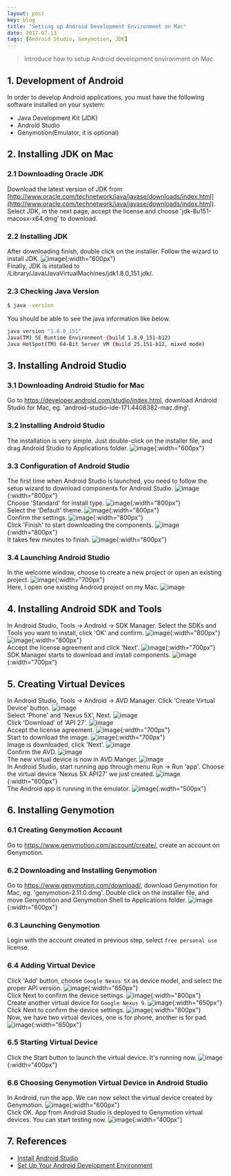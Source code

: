 ```yaml
---
layout: post
key: blog
title: "Setting up Android Development Environment on Mac"
date: 2017-07-13
tags: [Android Studio, Genymotion, JDK]
---
```


> Introduce how to setup Android development environment on Mac.

## 1. Development of Android
In order to develop Android applications, you must have the following software installed on your system:
* Java Development Kit (JDK)
* Android Studio
* Genymotion(Emulator, it is optional)

## 2. Installing JDK on Mac
### 2.1 Downloading Oracle JDK
Download the latest version of JDK from [http://www.oracle.com/technetwork/java/javase/downloads/index.html](http://www.oracle.com/technetwork/java/javase/downloads/index.html). Select JDK, in the next page, accept the license and choose 'jdk-8u151-macosx-x64.dmg' to download.
### 2.2 Installing JDK
After downloading finish, double click on the installer. Follow the wizard to install JDK.
![image](/public/posts/2017-07-13/jdkinstall.png){:width="600px"}  
Finally, JDK is installed to /Library/Java/JavaVirtualMachines/jdk1.8.0_151.jdk/.
### 2.3 Checking Java Version
```sh
$ java -version
```
You should be able to see the java information like below.
```sh
java version "1.8.0_151"
Java(TM) SE Runtime Environment (build 1.8.0_151-b12)
Java HotSpot(TM) 64-Bit Server VM (build 25.151-b12, mixed mode)
```

## 3. Installing Android Studio
### 3.1 Downloading Android Studio for Mac
Go to https://developer.android.com/studio/index.html, download Android Studio for Mac, eg. 'android-studio-ide-171.4408382-mac.dmg'.
### 3.2 Installing Android Studio
The installation is very simple. Just double-click on the installer file, and drag Android Studio to Applications folder.
![image](/public/posts/2017-07-13/androidstudioinstall.png){:width="600px"}  
### 3.3 Configuration of Android Studio
The first time when Android Studio is launched, you need to follow the setup wizard to download components for Android Studio.
![image](/public/posts/2017-07-13/setupwizard.png){:width="800px"}  
Choose 'Standard' for install type.
![image](/public/posts/2017-07-13/setupinstalltype.png){:width="800px"}  
Select the 'Default' theme.
![image](/public/posts/2017-07-13/setuptheme.png){:width="800px"}  
Confirm the settings.
![image](/public/posts/2017-07-13/setupverify.png){:width="800px"}  
Click 'Finish' to start downloading the components.
![image](/public/posts/2017-07-13/setupdownload.png){:width="800px"}  
It takes few minutes to finish.
![image](/public/posts/2017-07-13/setupfinish.png){:width="800px"}  
### 3.4 Launching Android Studio
In the welcome window, choose to create a new project or open an existing project.
![image](/public/posts/2017-07-13/androidstudiolaunch.png){:width="700px"}  
Here, I open one existing Android project on my Mac.
![image](/public/posts/2017-07-13/androidstudioide.png)
## 4. Installing Android SDK and Tools
In Android Studio, Tools -> Android -> SDK Manager. Select the SDKs and Tools you want to install, click 'OK' and confirm.
![image](/public/posts/2017-07-13/sdkmanager.png){:width="800px"}  
![image](/public/posts/2017-07-13/sdktools.png){:width="800px"}  
Accept the license agreement and click 'Next'.
![image](/public/posts/2017-07-13/sdklicense.png){:width="700px"}  
SDK Manager starts to download and install components.
![image](/public/posts/2017-07-13/sdkinstalling.png){:width="700px"}  

## 5. Creating Virtual Devices
In Android Studio, Tools -> Android -> AVD Manager. Click 'Create Virtual Device' button.
![image](/public/posts/2017-07-13/avdmanager.png)  
Select 'Phone' and 'Nexus 5X', Next.
![image](/public/posts/2017-07-13/avdhardware.png)  
Click 'Download' of 'API 27'.
![image](/public/posts/2017-07-13/avdimage.png)  
Accept the license agreement.
![image](/public/posts/2017-07-13/avdlicense.png){:width="700px"}  
Start to download the image.
![image](/public/posts/2017-07-13/avddownloading.png){:width="700px"}  
Image is downloaded, click 'Next'.
![image](/public/posts/2017-07-13/avdimagedownloaded.png)  
Confirm the AVD.
![image](/public/posts/2017-07-13/avdfinish.png)  
The new virtual device is now in AVD Manger.
![image](/public/posts/2017-07-13/avdmanagernewdevice.png)  
In Android Studio, start running app through menu Run -> Run 'app'. Choose the virtual device 'Nexus 5X API27' we just created.
![image](/public/posts/2017-07-13/avdrun.png){:width="600px"}  
The Android app is running in the emulator.
![image](/public/posts/2017-07-13/avdemulator.png){:width="500px"}  

## 6. Installing Genymotion
### 6.1 Creating Genymotion Account
Go to https://www.genymotion.com/account/create/, create an account on Genymotion.
### 6.2 Downloading and Installing Genymotion
Go to https://www.genymotion.com/download/, download Genymotion for Mac, eg. 'genymotion-2.11.0.dmg'. Double click on the installer file, and move Genymotion and Genymotion Shell to Applications folder.
![image](/public/posts/2017-07-13/genymotioninstall.png){:width="600px"}  
### 6.3 Launching Genymotion
Login with the account created in previous step, select `free personal use` license.
### 6.4 Adding Virtual Device
Click 'Add' button, choose `Google Nexus 5X` as device model, and select the proper API version.
![image](/public/posts/2017-07-13/genymotionnexus5x.png){:width="650px"}  
Click Next to confirm the device settings.
![image](/public/posts/2017-07-13/genymotionconfirm.png){:width="800px"}  
Create another virtual device for `Google Nexus 9`.
![image](/public/posts/2017-07-13/genymotionnexus9.png){:width="650px"}  
Click Next to confirm the device settings.
![image](/public/posts/2017-07-13/genymotionconfirm2.png){:width="800px"}  
Now, we have two virtual devices, one is for phone, another is for pad.
![image](/public/posts/2017-07-13/genymotiondevices.png){:width="650px"}  
### 6.5 Starting Virtual Device
Click the Start button to launch the virtual device. It's running now.
![image](/public/posts/2017-07-13/genymotionrunning.png){:width="400px"}  
### 6.6 Choosing Genymotion Virtual Device in Android Studio
In Android, run the app. We can now select the virtual device created by Genymotion.
![image](/public/posts/2017-07-13/genymotionemulator.png){:width="600px"}  
Click OK. App from Android Studio is deployed to Genymotion virtual devices. You can start testing now.
![image](/public/posts/2017-07-13/genymotionapp.png){:width="400px"}  

## 7. References
* [Install Android Studio](https://developer.android.com/studio/install.html)
* [Set Up Your Android Development Environment](https://trailhead.salesforce.com/en/projects/mobilesdk_setup_dev_tools/steps/mobilesdk_setup_android)
